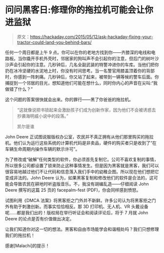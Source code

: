# 问问黑客日:修理你的拖拉机可能会让你进监狱

> 原文：<https://hackaday.com/2015/05/12/ask-hackaday-fixing-your-tractor-could-land-you-behind-bars/>

任何一个周日都是上午 9 点。你可以在你的老地方找到你——齐膝深的电线和电路板。当你撬开手机外壳时，邻居家的狗叫声不会引起你的注意，但后门的树叶沙沙声会引起你的注意。几秒钟后，几名全副武装的特警冲进你的车库。当他们把你扔在冰冷坚硬的水泥地上时，你没有时间思考。当一名警官用膝盖顶着你的背部时，你感到一阵刺痛。几秒钟后，你又站了起来，被带到一辆等候的警车后面。你捕捉到一个邻居的目光，想知道他们可能在想什么，同时你内心的声音在尖叫:“我做错了什么？”

这个问题的答案很快就会出来。你的罪行——黑了你爸爸的拖拉机。

> “这就像说把书锁起来会激励孩子们成为创新作家，因为他们不会被诱惑去抄袭海明威小说中的段落。”
> 
> 凯尔是谁

John Deere 正试图说服版权办公室，农民并不真正拥有从他们那里购买的拖拉机。他们认为运行这些系统的计算机代码是非卖品，硬件的购买者只是收到了“在车辆生命周期内操作车辆的默示许可”。

为了修改或“破解”任何类型的软件，你必须首先复制它。公司不喜欢复制的事情，所以很多公司都设置了锁来防止这种事情发生。但是因为黑客就是黑客，我们可以很容易地越过他们不让代码和信息落入我们手中的幼稚企图。所以现在他们想把它变成非法的。John Deere 认为，如果黑客复制和修改他们的软件是合法的，这可能会导致农民在耕地时听盗版音乐。不，我没有胡编乱造——仔细阅读 John Deere 撰写的这篇 25 页的 facepalm-fest (PDF)，你会同样感到愤怒。

试图利用《DMCA 法案》将黑客拒之门外并不新鲜。许多公司认为将黑客拒之门外有助于刺激创新。而事实恰恰相反。那 3D 打印机、无人机、VR 头戴设备呢……都是我们出的！版权局在举行听证会和阅读评论后，将于 7 月就 John Deere 的论点是否有价值做出决定。

让我们知道你对这一切的想法。黑客和自由市场能学会和谐相处吗？我们只想修理我们的拖拉机！

感谢[Malachi]的提示！
